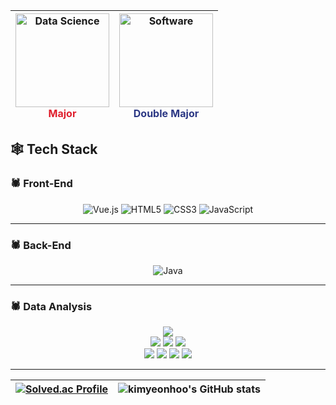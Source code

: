 <div align="center">

| <img src="https://img.shields.io/badge/Data Science-DF1F2D?style=for-the-badge&logo=databricks&logoColor=white" alt="Data Science" width="150"/> <br/> <span style="color:#DF1F2D; font-weight:bold;">Major</span> | <img src="https://img.shields.io/badge/Software-2B3784?style=for-the-badge&logo=visual-studio-code&logoColor=white" alt="Software" width="150"/> <br/> <span style="color:#2B3784; font-weight:bold;">Double Major</span> |
| :---: | :---: |

</div>


## 🕸️ Tech Stack

### 🕷️ Front-End
<div align="center">

  ![Vue.js](https://img.shields.io/badge/Vue.js-2B3784?style=for-the-badge&logo=vuedotjs&logoColor=white)
  ![HTML5](https://img.shields.io/badge/HTML5-DF1F2D?style=for-the-badge&logo=html5&logoColor=white)
  ![CSS3](https://img.shields.io/badge/CSS3-2B3784?style=for-the-badge&logo=css3&logoColor=white)
  ![JavaScript](https://img.shields.io/badge/JavaScript-DF1F2D?style=for-the-badge&logo=javascript&logoColor=white)

</div>

---

### 🕷️ Back-End
<div align="center">

  ![Java](https://img.shields.io/badge/Java-DF1F2D?style=for-the-badge&logo=java&logoColor=white)

</div>

---

### 🕷️ Data Analysis
<div align="center">

  <img src="https://img.shields.io/badge/Python-2B3784?style=for-the-badge&logo=python&logoColor=white"/>

  <br/>

  <img src="https://img.shields.io/badge/NumPy-DF1F2D?style=for-the-badge&logo=numpy&logoColor=white"/>
  <img src="https://img.shields.io/badge/Pandas-2B3784?style=for-the-badge&logo=pandas&logoColor=white"/>
  <img src="https://img.shields.io/badge/Matplotlib-DF1F2D?style=for-the-badge&logo=matplotlib&logoColor=white"/>

  <br/>

  <img src="https://img.shields.io/badge/Seaborn-2B3784?style=for-the-badge&logo=seaborn&logoColor=white"/>
  <img src="https://img.shields.io/badge/TensorFlow-DF1F2D?style=for-the-badge&logo=tensorflow&logoColor=white"/>
  <img src="https://img.shields.io/badge/PyTorch-2B3784?style=for-the-badge&logo=pytorch&logoColor=white"/>
  <img src="https://img.shields.io/badge/Keras-DF1F2D?style=for-the-badge&logo=keras&logoColor=white"/>

</div>

---


| [![Solved.ac Profile](http://mazassumnida.wtf/api/generate_badge?boj=soollaassiido)](https://solved.ac/soollaassiido) | ![kimyeonhoo's GitHub stats](https://github-readme-stats.vercel.app/api?username=kimyeonhoo&show_icons=true&theme=dark) |
| :---: | :---: |


<!--
[![Solved.ac Profile](http://mazassumnida.wtf/api/generate_badge?boj=soollaassiido)](https://solved.ac/soollaassiido)

![Java](https://img.shields.io/badge/Java-007396?style=flat&logo=Java&logoColor=white)
![Python](https://img.shields.io/badge/Python-3776AB?style=flat&logo=Python&logoColor=white)

<!--
**yeonhookim/yeonhookim** is a ✨ _special_ ✨ repository because its `README.md` (this file) appears on your GitHub profile.

Here are some ideas to get you started:

- 🔭 I’m currently working on ...
- 🌱 I’m currently learning ...
- 👯 I’m looking to collaborate on ...
- 🤔 I’m looking for help with ...
- 💬 Ask me about ...
- 📫 How to reach me: ...
- 😄 Pronouns: ...
- ⚡ Fun fact: ...
-->

